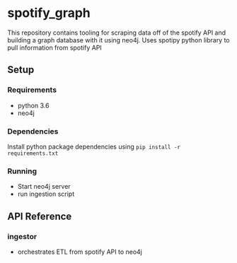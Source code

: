 # spotify_graph

This repository contains tooling for scraping data off of the spotify API and building a graph database with it using neo4j. Uses spotipy python library to pull information from spotify API

## Setup

### Requirements
- python 3.6
- neo4j

### Dependencies

Install python package dependencies using `pip install -r requirements.txt`

### Running
- Start neo4j server
- run ingestion script

## API Reference

### ingestor
- orchestrates ETL from spotify API to neo4j
